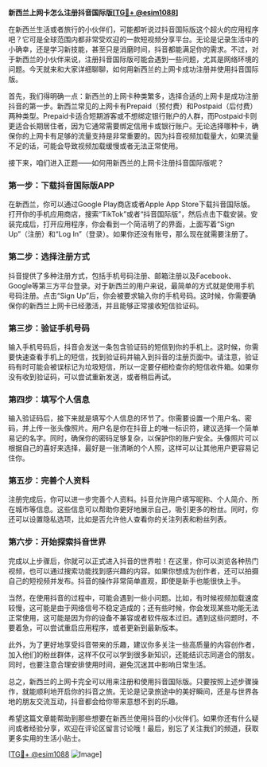 **新西兰上网卡怎么注册抖音国际版[[TG💪+ @esim1088](https://t.me/s/esim1088)]**

在新西兰生活或者旅行的小伙伴们，可能都听说过抖音国际版这个超火的应用程序吧？它可是全球范围内都非常受欢迎的一款短视频分享平台。无论是记录生活中的小确幸，还是学习新技能，甚至只是消磨时间，抖音都能满足你的需求。不过，对于新西兰的小伙伴来说，注册抖音国际版可能会遇到一些问题，尤其是网络环境的问题。今天就来和大家详细聊聊，如何用新西兰的上网卡成功注册并使用抖音国际版。

首先，我们得明确一点：新西兰的上网卡种类繁多，选择合适的上网卡是成功注册抖音的第一步。新西兰常见的上网卡有Prepaid（预付费）和Postpaid（后付费）两种类型。Prepaid卡适合短期游客或不想绑定银行账户的人群，而Postpaid卡则更适合长期居住者，因为它通常需要绑定信用卡或银行账户。无论选择哪种卡，确保你的上网卡有足够的流量支持是非常重要的。因为抖音视频加载量大，如果流量不足的话，可能会导致视频加载缓慢或者无法正常使用。

接下来，咱们进入正题——如何用新西兰的上网卡注册抖音国际版呢？

### 第一步：下载抖音国际版APP

在新西兰，你可以通过Google Play商店或者Apple App Store下载抖音国际版。打开你的手机应用商店，搜索“TikTok”或者“抖音国际版”，然后点击下载安装。安装完成后，打开应用程序，你会看到一个简洁明了的界面，上面写着“Sign Up”（注册）和“Log In”（登录）。如果你还没有账号，那么现在就需要注册了。

### 第二步：选择注册方式

抖音提供了多种注册方式，包括手机号码注册、邮箱注册以及Facebook、Google等第三方平台登录。对于新西兰的用户来说，最简单的方式就是使用手机号码注册。点击“Sign Up”后，你会被要求输入你的手机号码。这时候，你需要确保你的新西兰上网卡已经激活，并且能够正常接收短信验证码。

### 第三步：验证手机号码

输入手机号码后，抖音会发送一条包含验证码的短信到你的手机上。这时候，你需要快速查看手机上的短信，找到验证码并输入到抖音的注册页面中。请注意，验证码有时可能会被误标记为垃圾短信，所以一定要仔细检查你的短信收件箱。如果你没有收到验证码，可以尝试重新发送，或者稍后再试。

### 第四步：填写个人信息

输入验证码后，接下来就是填写个人信息的环节了。你需要设置一个用户名、密码，并上传一张头像照片。用户名是你在抖音上的唯一标识符，建议选择一个简单易记的名字。同时，确保你的密码足够复杂，以保护你的账户安全。头像照片可以根据自己的喜好来选择，最好是一张清晰的个人照，这样可以让其他用户更容易记住你。

### 第五步：完善个人资料

注册完成后，你可以进一步完善个人资料。抖音允许用户填写昵称、个人简介、所在城市等信息。这些信息可以帮助你更好地展示自己，吸引更多的粉丝。同时，你还可以设置隐私选项，比如是否允许他人查看你的关注列表和粉丝列表。

### 第六步：开始探索抖音世界

完成以上步骤后，你就可以正式进入抖音的世界啦！在这里，你可以浏览各种热门视频，也可以通过搜索功能找到感兴趣的内容。如果你想成为创作者，还可以拍摄自己的短视频并发布。抖音的操作非常简单直观，即使是新手也能很快上手。

当然，在使用抖音的过程中，可能会遇到一些小问题。比如，有时候视频加载速度较慢，这可能是由于网络信号不稳定造成的；还有些时候，你会发现某些功能无法正常使用，这可能是因为你的设备不兼容或者软件版本过旧。遇到这些问题时，不要着急，可以尝试重启应用程序，或者更新到最新版本。

此外，为了更好地享受抖音带来的乐趣，建议你多关注一些高质量的内容创作者，加入他们的粉丝群体，这样不仅可以学到很多新知识，还能结识志同道合的朋友。同时，也要注意合理安排使用时间，避免沉迷其中影响日常生活。

总之，新西兰的上网卡完全可以用来注册和使用抖音国际版。只要按照上述步骤操作，就能顺利地开启你的抖音之旅。无论是记录旅途中的美好瞬间，还是与世界各地的朋友交流互动，抖音都会给你带来意想不到的乐趣。

希望这篇文章能帮助到那些想要在新西兰使用抖音的小伙伴们。如果你还有什么疑问或者经验分享，欢迎在评论区留言讨论哦！最后，别忘了关注我们的频道，获取更多实用的生活小贴士。

[[TG💪+ @esim1088](https://t.me/s/esim1088) ![Image](https://i.postimg.cc/4NQfJmqS/Snipaste-2025-05-13-00-14-12.png)]